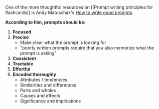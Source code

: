 One of the more thoughtful resources on [[Prompt writing principles for flashcards]] is Andy Matuschak's [How to write good prompts](https://andymatuschak.org/prompts/).

**According to him, prompts should be:**
1. **Focused**
2. **Precise**
	- Make clear what the prompt is looking for
	- "poorly written prompts require that you also memorize what the prompt is asking"
3. **Consistent**
4. **Tractable**
5. **Effortful**
6. **Encoded thoroughly**
	- Attributes / tendencies
	- Similarities and differences
	- Parts and wholes
	- Causes and effects
	- Significance and implications